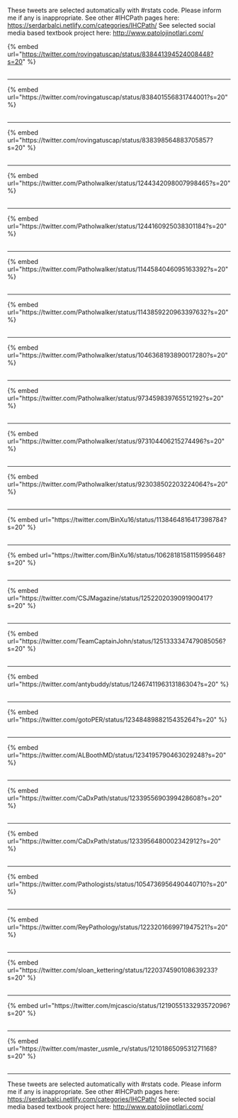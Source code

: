 

These tweets are selected automatically with #rstats code. Please inform me if any is inappropriate.
See other #IHCPath pages here: https://serdarbalci.netlify.com/categories/IHCPath/ 
See selected social media based textbook project here: http://www.patolojinotlari.com/

{% embed url="https://twitter.com/rovingatuscap/status/838441394524008448?s=20" %}<br>
<br>
<hr>
{% embed url="https://twitter.com/rovingatuscap/status/838401556831744001?s=20" %}<br>
<br>
<hr>
{% embed url="https://twitter.com/rovingatuscap/status/838398564883705857?s=20" %}<br>
<br>
<hr>
{% embed url="https://twitter.com/Patholwalker/status/1244342098007998465?s=20" %}<br>
<br>
<hr>
{% embed url="https://twitter.com/Patholwalker/status/1244160925038301184?s=20" %}<br>
<br>
<hr>
{% embed url="https://twitter.com/Patholwalker/status/1144584046095163392?s=20" %}<br>
<br>
<hr>
{% embed url="https://twitter.com/Patholwalker/status/1143859220963397632?s=20" %}<br>
<br>
<hr>
{% embed url="https://twitter.com/Patholwalker/status/1046368193890017280?s=20" %}<br>
<br>
<hr>
{% embed url="https://twitter.com/Patholwalker/status/973459839765512192?s=20" %}<br>
<br>
<hr>
{% embed url="https://twitter.com/Patholwalker/status/973104406215274496?s=20" %}<br>
<br>
<hr>
{% embed url="https://twitter.com/Patholwalker/status/923038502203224064?s=20" %}<br>
<br>
<hr>
{% embed url="https://twitter.com/BinXu16/status/1138464816417398784?s=20" %}<br>
<br>
<hr>
{% embed url="https://twitter.com/BinXu16/status/1062818158115995648?s=20" %}<br>
<br>
<hr>
{% embed url="https://twitter.com/CSJMagazine/status/1252202039091900417?s=20" %}<br>
<br>
<hr>
{% embed url="https://twitter.com/TeamCaptainJohn/status/1251333347479085056?s=20" %}<br>
<br>
<hr>
{% embed url="https://twitter.com/antybuddy/status/1246741196313186304?s=20" %}<br>
<br>
<hr>
{% embed url="https://twitter.com/gotoPER/status/1234848988215435264?s=20" %}<br>
<br>
<hr>
{% embed url="https://twitter.com/ALBoothMD/status/1234195790463029248?s=20" %}<br>
<br>
<hr>
{% embed url="https://twitter.com/CaDxPath/status/1233955690399428608?s=20" %}<br>
<br>
<hr>
{% embed url="https://twitter.com/CaDxPath/status/1233956480002342912?s=20" %}<br>
<br>
<hr>
{% embed url="https://twitter.com/Pathologists/status/1054736956490440710?s=20" %}<br>
<br>
<hr>
{% embed url="https://twitter.com/ReyPathology/status/1223201669971947521?s=20" %}<br>
<br>
<hr>
{% embed url="https://twitter.com/sloan_kettering/status/1220374590108639233?s=20" %}<br>
<br>
<hr>
{% embed url="https://twitter.com/mjcascio/status/1219055133293572096?s=20" %}<br>
<br>
<hr>
{% embed url="https://twitter.com/master_usmle_rv/status/1210186509531271168?s=20" %}<br>
<br>
<hr>


These tweets are selected automatically with #rstats code. Please inform me if any is inappropriate.
See other #IHCPath pages here: https://serdarbalci.netlify.com/categories/IHCPath/ 
See selected social media based textbook project here: http://www.patolojinotlari.com/
